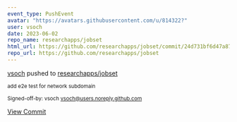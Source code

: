 ```yaml
---
event_type: PushEvent
avatar: "https://avatars.githubusercontent.com/u/814322?"
user: vsoch
date: 2023-06-02
repo_name: researchapps/jobset
html_url: https://github.com/researchapps/jobset/commit/24d731bf6d47a8705f4f368036c7cd9ae71a2a36
repo_url: https://github.com/researchapps/jobset
---
```


<a href='https://github.com/vsoch' target='_blank'>vsoch</a> pushed to <a href='https://github.com/researchapps/jobset' target='_blank'>researchapps/jobset</a>

<small>add e2e test for network subdomain

Signed-off-by: vsoch <vsoch@users.noreply.github.com></small>

<a href='https://github.com/researchapps/jobset/commit/24d731bf6d47a8705f4f368036c7cd9ae71a2a36' target='_blank'>View Commit</a>